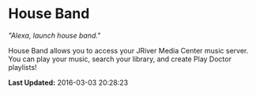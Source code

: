 # House Band
*"Alexa, launch house band."*

House Band allows you to access your JRiver Media Center music server. You can play your music, search your library, and create Play Doctor playlists!

**Last Updated:** 2016-03-03 20:28:23